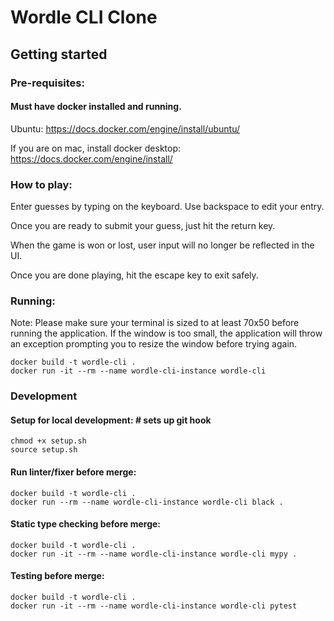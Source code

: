 # Wordle CLI Clone

## Getting started

### Pre-requisites:

#### Must have docker installed and running.

Ubuntu: https://docs.docker.com/engine/install/ubuntu/

If you are on mac, install docker desktop: https://docs.docker.com/engine/install/

### How to play:

Enter guesses by typing on the keyboard. Use backspace to edit your entry.

Once you are ready to submit your guess, just hit the return key.

When the game is won or lost, user input will no longer be reflected in the UI.

Once you are done playing, hit the escape key to exit safely.

### Running:

Note: Please make sure your terminal is sized to at least 70x50 before running the application. If the window is too small, the application will throw an exception prompting you to resize the window before trying again.

```
docker build -t wordle-cli .
docker run -it --rm --name wordle-cli-instance wordle-cli
```

### Development

#### Setup for local development:  # sets up git hook

```
chmod +x setup.sh
source setup.sh
```

#### Run linter/fixer before merge:

```
docker build -t wordle-cli .
docker run --rm --name wordle-cli-instance wordle-cli black .
```

#### Static type checking before merge:

```
docker build -t wordle-cli .
docker run -it --rm --name wordle-cli-instance wordle-cli mypy .
```

#### Testing before merge:

```
docker build -t wordle-cli .
docker run -it --rm --name wordle-cli-instance wordle-cli pytest
```
